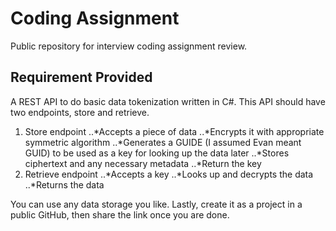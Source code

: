 # Coding Assignment
Public repository for interview coding assignment review.

## Requirement Provided
A REST API to do basic data tokenization written in C#.  This API should have two endpoints, store and retrieve.
1. Store endpoint
..*Accepts a piece of data
..*Encrypts it with appropriate symmetric algorithm
..*Generates a GUIDE (I assumed Evan meant GUID) to be used as a key for looking up the data later
..*Stores ciphertext and any necessary metadata
..*Return the key
2. Retrieve endpoint
..*Accepts a key
..*Looks up and decrypts the data
..*Returns the data

You can use any data storage you like.  Lastly, create it as a project in a public GitHub, then share the link once you are done.
